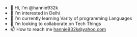 - 👋 Hi, I’m @hannie932k
- 👀 I’m interested in Delhi
- 🌱 I’m currently learning Varity of programming Languages
- 💞️ I’m looking to collaborate on Tech Things
- 📫 How to reach me hannie932k@yahoo.com 

<!---
hannie932k/hannie932k is a ✨ special ✨ repository because its `README.md` (this file) appears on your GitHub profile.
You can click the Preview link to take a look at your changes.
--->
